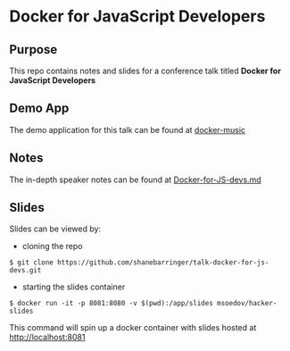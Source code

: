 # Docker for JavaScript Developers

## Purpose

This repo contains notes and slides for a conference talk titled **Docker for JavaScript Developers**

## Demo App

The demo application for this talk can be found at [docker-music](https://github.com/shanebarringer/docker-music)

## Notes

The in-depth speaker notes can be found at [Docker-for-JS-devs.md](https://github.com/shanebarringer/talk-docker-for-js-devs/blob/master/Docker-for-JS-devs.md)

## Slides

Slides can be viewed by:

- cloning the repo

```shell
$ git clone https://github.com/shanebarringer/talk-docker-for-js-devs.git
```

- starting the slides container

```shell
$ docker run -it -p 8081:8080 -v $(pwd):/app/slides msoedov/hacker-slides
```

This command will spin up a docker container with slides hosted at [http://localhost:8081](http://localhost:8081)
